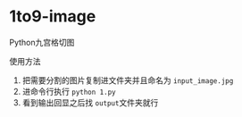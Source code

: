 # 1to9-image
Python九宫格切图

使用方法

1. 把需要分割的图片复制进文件夹并且命名为 `input_image.jpg`
2. 进命令行执行 `python 1.py`
3. 看到输出回显之后找 `output`文件夹就行